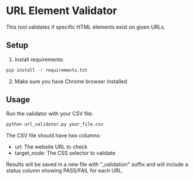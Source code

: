 # URL Element Validator

This tool validates if specific HTML elements exist on given URLs.

## Setup

1. Install requirements:

```bash
pip install -r requirements.txt
```

2. Make sure you have Chrome browser installed

## Usage

Run the validator with your CSV file:

```bash
python url_validator.py your_file.csv
```

The CSV file should have two columns:

- url: The website URL to check
- target_node: The CSS selector to validate

Results will be saved in a new file with "\_validation" suffix and will include a status column showing PASS/FAIL for each URL.
